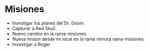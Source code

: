 # Misiones
* Investigar los planes del Dr. Doom.
* Capturar a Red Skull.
* Nuevo cambio en la rama-misiones
* Nueva mision desde mi local en la rama remota rama-misiones
* Investigar a Roger
